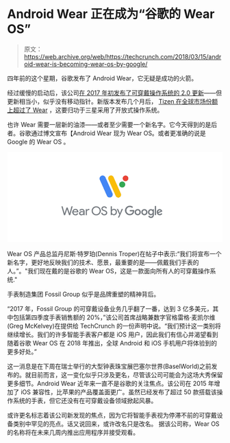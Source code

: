 # Android Wear 正在成为“谷歌的 Wear OS”

> 原文：<https://web.archive.org/web/https://techcrunch.com/2018/03/15/android-wear-is-becoming-wear-os-by-google/>

四年前的这个星期，谷歌发布了 Android Wear，它无疑是成功的火箭。

经过缓慢的启动后，该公司[在 2017 年初发布了可穿戴操作系统的 2.0 更新](https://web.archive.org/web/20221208200627/https://techcrunch.com/2017/02/08/android-wear-20-is-an-adequate-update/)——但更新相当小，似乎没有移动指针。新版本发布几个月后， [Tizen 在全球市场份额上超过了 Wear](https://web.archive.org/web/20221208200627/https://9to5mac.com/2017/05/11/samsung-tizen-overtake-android-wear-apple-50-percent/) ，这要归功于三星采用了开放式操作系统。

也许 Wear 需要一层新的油漆——或者至少需要一个新名字。它今天得到的是后者。谷歌通过博文宣布【Android Wear 现为 Wear OS。或者更准确的说是 Google 的 Wear OS 。

![](img/d8d2955dd0193e6bf33209f81c6f5160.png)

Wear OS 产品总监丹尼斯·特罗珀(Dennis Troper)在帖子中表示:“我们将宣布一个新名字，更好地反映我们的技术、愿景，最重要的是——佩戴我们手表的人。”。"我们现在戴的是谷歌的 Wear OS，这是一款面向所有人的可穿戴操作系统."

手表制造集团 Fossil Group 似乎是品牌重塑的精神背后。

“2017 年，Fossil Group 的可穿戴设备业务几乎翻了一番，达到 3 亿多美元，其中包括第四季度手表销售额的 20%，”该公司首席战略兼数字官格雷格·麦凯尔维(Greg McKelvey)在提供给 TechCrunch 的一份声明中说。“我们预计这一类别将继续增长。我们的许多智能手表客户都是 iOS 用户，因此我们有信心并渴望看到随着谷歌 Wear OS 在 2018 年推出，全球 Android 和 iOS 手机用户将体验到的更多好处。”

这一消息是在下周在瑞士举行的大型钟表珠宝展巴塞尔世界(BaselWorld)之前发布的。就目前而言，这一变化似乎只涉及更名，尽管该公司可能会为这场大秀保留更多细节。Android Wear 近年来一直不是谷歌的关注焦点。该公司在 2015 年增加了 iOS 兼容性，比苹果的产品覆盖面更广。虽然已经发布了超过 50 款搭载该操作系统的手表，但它还没有在可穿戴设备领域掀起风暴。

或许更名标志着该公司新发现的焦点，因为它将智能手表视为停滞不前的可穿戴设备类别中罕见的亮点。话又说回来，或许改名只是改名。 据该公司称，Wear OS 的名称将在未来几周内推出应用程序并接受观看。